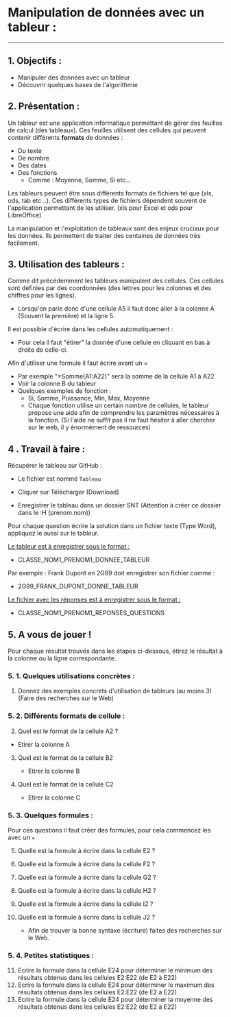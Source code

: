 # Manipulation de données avec un tableur :

------

## 1. Objectifs  :

- Manipuler des données avec un tableur
- Découvrir quelques bases de l'algorithmie

## 2. Présentation :

Un tableur est une application informatique permettant de gérer des feuilles de calcul (des tableaux). Ces feuilles utilisent des cellules qui peuvent contenir différents **formats** de données :

- Du texte
- De nombre
- Des dates
- Des fonctions
    - Comme : Moyenne, Somme, Si etc...

Les tableurs peuvent être sous différents formats de fichiers tel que (xls, ods, tab etc ..). Ces différents types de fichiers dépendent souvent de l'application permettant de les utiliser. (xls pour Excel et ods pour LibreOffice)

La manipulation et l'exploitation de tableaux sont des enjeux cruciaux pour les données. Ils permettent de traiter des centaines de données très facilement.

## 3. Utilisation des tableurs :

Comme dit précédemment les tableurs manipulent des cellules. Ces cellules sont définies par des coordonnées (des lettres pour les colonnes et des chiffres pour les lignes). 

- Lorsqu'on parle donc d'une cellule A5 il faut donc aller à la colonne A (Souvent la première) et la ligne 5.

Il est possible d'écrire dans les cellules automatiquement : 

- Pour cela il faut "étirer" la donnée d'une cellule en cliquant en bas à droite de celle-ci.

Afin d'utiliser une formule il faut écrire avant un = 

- Par exemple "=Somme(A1:A22)" sera la somme de la cellule A1 à A22
- Voir la colonne B du tableur
- Quelques exemples de fonction :
    - Si, Somme, Puissance, Min, Max, Moyenne
    - Chaque fonction utilise un certain nombre de cellules, le tableur propose une aide afin de comprendre les paramètres nécessaires à la fonction. (Si l'aide ne suffit pas il ne faut hésiter à aller chercher sur le web, il y énormément de ressources)

## 4 . Travail à faire :

Récupérer le tableau sur GitHub :

- Le fichier est nommé `Tableau`

- Cliquer sur Télécharger (Download)
- Enregistrer le tableau dans un dossier SNT (Attention à créer ce dossier dans le :H (prenom.nom))

Pour chaque question écrire la solution dans un fichier texte (Type Word), appliquez le aussi sur le tableur.

<u>Le tableur est à enregistrer sous le format :</u> 

- CLASSE_NOM1_PRENOM1_DONNEE_TABLEUR

Par exemple : Frank Dupont en 2G99 doit enregistrer son fichier comme :

- 2G99_FRANK_DUPONT_DONNE_TABLEUR

<u>Le fichier avec les réponses est à enregistrer sous le format :</u>

- CLASSE_NOM1_PRENOM1_REPONSES_QUESTIONS

## 5. A vous de jouer !

Pour chaque résultat trouvés dans les étapes ci-dessous, étirez le résultat à la colonne ou la ligne correspondante.

### 5. 1. Quelques utilisations concrètes :

1) Donnez des exemples concrets d'utilisation de tableurs (au moins 3) (Faire des recherches sur le Web)

### 5. 2. Différents formats de cellule :

2. Quel est le format de la cellule A2 ?

- Etirer la colonne A


3) Quel est le format de la cellule B2 
   - Etirer la colonne B


4) Quel est le format de la cellule C2
   - Etirer la colonne C


### 5. 3. Quelques formules :

Pour ces questions il faut créer des formules, pour cela commencez les avec un `=`

5) Quelle est la formule à écrire dans la cellule E2 ? 

6) Quelle est la formule à écrire dans la cellule F2 ? 

7) Quelle est la formule à écrire dans la cellule G2 ? 

8) Quelle est la formule à écrire dans la cellule H2 ? 

9) Quelle est la formule à écrire dans la cellule I2 ? 

10) Quelle est la formule à écrire dans la cellule J2 ? 
    - Afin de trouver la bonne syntaxe (écriture) faites des recherches sur le Web.


### 5. 4. Petites statistiques : 

11. Ecrire la formule dans la cellule E24 pour déterminer le minimum des résultats obtenus dans les cellules E2:E22 (de E2 à E22)
12. Ecrire la formule dans la cellule E24 pour déterminer le maximum des résultats obtenus dans les cellules E2:E22 (de E2 à E22)
13. Ecrire la formule dans la cellule E24 pour déterminer la moyenne des résultats obtenus dans les cellules E2:E22 (de E2 à E22)
